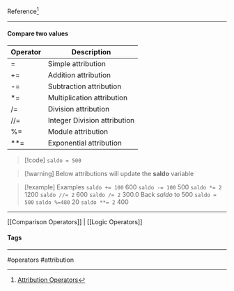 Reference[^1]
***
#### Compare two values

|Operator|Description |
|--------|-----------|
|\=| Simple attribution
|+=| Addition attribution|
|-=| Subtraction attribution|
|\*=| Multiplication attribution|
|/=| Division attribution|
|//=| Integer Division attribution|
|%=| Module attribution|
|\*\*=| Exponential attribution|

> [!code]
> `saldo = 500`

> [!warning] Below attributions will update the **saldo** variable

> [!example] Examples
> `saldo += 100`
> 600
> `saldo -= 100`
> 500
> `saldo *= 2`
> 1200
> `saldo //= 2`
> 600
> `saldo /= 2`
> 300.0
Back *saldo* to 500 `saldo = 500`
`saldo %=480`
20
`saldo **= 2`
400

***
[[Comparison Operators]] | [[Logic Operators]]

#### Tags
***
#operators #attribution 

[^1]: [Attribution Operators](https://github.com/digitalinnovationone/trilha-python-dio/blob/main/00%20-%20Fundamentos/operadores_atribuicao.py)